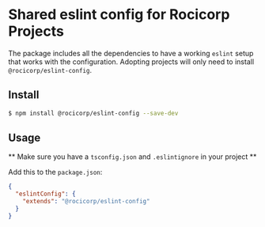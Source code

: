 # Shared eslint config for Rocicorp Projects


The package includes all the dependencies to have a working `eslint`
setup that works with the configuration. Adopting projects will only
need to install `@rocicorp/eslint-config`.

## Install

```bash
$ npm install @rocicorp/eslint-config --save-dev
```


## Usage
** Make sure you have a `tsconfig.json` and `.eslintignore`  in your project **

Add this to the `package.json`:

```json
{
  "eslintConfig": {
    "extends": "@rocicorp/eslint-config"
  }
}
```
